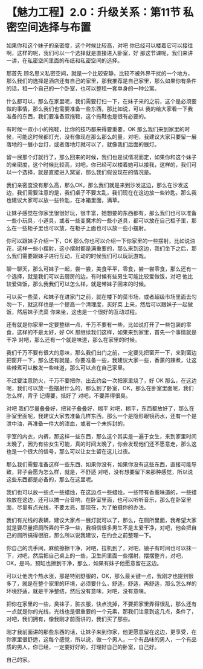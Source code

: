 # 【魅力工程】2.0：升级关系：第11节 私密空间选择与布置

如果你和这个妹子的亲密度，这个时候比较高，对吧 你已经可以楼着它可以接往啊，这样的呢，我们可以一个选择就是直接进入卧室，好 那这节课呢，我们来讲一讲，在私密空间里面的布纸和私密空间的选择。

那首先 顾名思义私密空间，就是一个比较安静，比较不被外界干扰的一个地方，那么我们的选择是酒店还有自己的家里，那我推荐是自己家里，那么如果你有条件的话，租一个自己的一个卧室，也可以整租一套单身的一种公寓。

什么都可以，那么在家里呢，我们需要打扫一下，在妹子来的之前，这个是必须要做的事情，那么我们也需要准备一些东西，那比如说，可以 我的给大家看一下我准备的东西，我们要准备双拖鞋，这个拖鞋也是很有必要的。

有时候一双小小的拖鞋，比你的技巧都来得要重要，OK 那么我们来到家里的时候，可能这时候都灯光，没有像现在那么那么的量，对吧，我建议大家只要留一展落地的一展小台灯，或者落地灯就可以了，就像我们后面的展灯。

留一展那个灯就行了，那么回来的时候，我们也是试情况而定，如果你和这个妹子的亲密度，这个时候比较高，对吧，你已经可以楼着她可以接我，这样的，我们可以一个选择，就是直接进入窝室，那么我们假设现在的情况是。

我们亲密度没有那么高，那么OK，那么我们就是来到沙发这边，那么在沙发这边，我们需要注意的是，我们桌子不要太乱，我们现在在这边放一些铃匙，那么我也建议大家可以放一些铃匙，在冰箱里面，满草。

让妹子感觉在你家里很很好玩，很丰富，她想要的东西都有，那么我们也可以准备一些小玩具，小道具，或者一些变魔术的一些小道具，都可以放在自己柜子里，那么在一些柜子里也可以放，在柜子上面也可以放一些小摆射。

你可以跟妹子介绍一下，OK 那么你也可以介绍一下你家里的一些摆射，比如说油花，这样一些小摆射，这小摆射都是满重要的，那么来到这边，我们坐下之后，那么我们需要跟妹子进行互动，互动的时候我们可以玩玩游戏。

聊一聊天，那么可妹子一起，尝一尝，美食平平，零食，尝一尝零食，那么还有一个选择，就是我们可以去厨房的边，有时候有些男生可能比较爱做饭，对吧 他比较爱做饭，那么我我们可以怎么样，就是带妹子回来的时候。

可以买一些菜，和妹子在进家门之前，就在楼下的菜市场，或者超级市场里面去勾勿一下，就这样也是一个提高一个清理度，买好菜 上来，然后可以跟妹子一起做饭，然后妹子洗菜 你来坐，这也是一个很好的互动过程。

还有就是你家里一定要整结一点，千万不要有一些，比如说打开了一些包装的零食，这样的不是太好，好 OK 那继续我们这样，如果来到家里，首先一个事情就是干净 对吧，那么还有一个就是味道，那么在家里的时候。

我们千万不要有很大的意味，那么我们出门之前，一定要先把窗开一下，来到窗边 把窗开一下，那么还有就是，你要准备一些，我建议大家一些，香薰的辣煮，让这些辣煮可以散发一些味道，那么可以点在自己家里。

不过要注意防火，千万不要把你，出去约会一次把家里烧了，好 OK 那么，在这边呢，我们可以放一些摆射什么的，那么到了卧室，OK，那么在卧室里面呢，我们怎么样，背子 记得要，抵好了 对吧，不要弄得很臭。

对吧 我们尽量叠叠好，把背子叠叠好，糊平 对吧，糊平，东西都放好了，那么在卧室里面呢，我建议大家去准备几样东西，那么一个是隐形眼镜药水，还有一个是泄中油，再准备一件大的漆血，或者一个未拆封的。

宇室的内衣，内裤，那这样一些东西，那么这个其实是一遍于女生，来到家里时间太晚了，因为有些女生可能，真的时间太晚了，你会发现他们还不愿意走，那么这也是一个很大的信号，那么可以让女生留在这儿过夜。

那么我们需要准备这样一些东西，如果你没有，如果你没有这些东西，直接可能导致，背子会愿为怎么样，就是，不舒适 对吧，没有想要留下来那种感觉，所以说这些东西都是必备的，那么在这里呢。

我们也可以放一些点一些蜡烛，在这边点一些蜡烛，一些带有香薰味道的，一些蜡烛放在这边，还可以搞一台音响，在卧室里面，也可以听听音乐，那么在卧室里面，尽量有点光线，不要太亮，那现在，为了拍摄你的办法。

我们有光线的表辆，建议大家点一展灯就可以了，那么，在厕所里面，我希望大家就是要尽量把厕所弄的干净一些，我相信很多男生不是太爱干净，对吧，他会把自己的厕所搞得很脏，那么所以说我建议，在约会之前整理一下。

你自己的洗手间，麻统擦擦干净，对吧，拉机到了，对吧，镜子有时间也可以抹一下，对吧，然后把自己桌上的一些，卫生间里面一些摆射，摆摆整齐，对吧，OK，是吗，预缸也擦到干净，那么，如果有妹子他愿意留在这边。

可以让他洗个热水涨，那是特别舒服的，OK，那么最关键一点，我刚才也提到很多了，就是在整个家里的环境，必须要什么，舒适，舒适，再舒适，那么怎么样的环境舒适，就是干净整结，然后没有意味，对吧，没有意味。

把你在家里的一些，臭袜子，脏衣服，快点洗掉，不要把家里弄得很乱，那么还有一点就是你的光线，光线也是很重要的一个元素，那我们注意到这几点，条件了，对吧，我们拥有，像我刚才前面讲的，我们买了那些。

刚才我前面讲的那些东西的话，让妹子来到你家，他更愿意留在这边，更享受，在你家里很舒适，这每个感觉，所以说，做一个男人，一个有品味的男人，一个有品质的男人，你已经，一定要好好的，打理好自己的卧室，自己好。

自己的家。